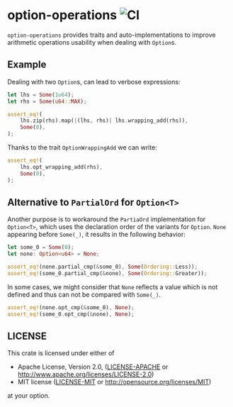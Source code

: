 # option-operations ![CI](https://github.com/fengalin/option-operations/workflows/CI/badge.svg)

`option-operations` provides traits and auto-implementations to
improve arithmetic operations usability when dealing with `Option`s.

## Example

Dealing with two `Option`s, can lead to verbose expressions:

``` rust
let lhs = Some(1u64);
let rhs = Some(u64::MAX);

assert_eq!(
    lhs.zip(rhs).map(|(lhs, rhs)| lhs.wrapping_add(rhs)),
    Some(0),
);
```

Thanks to the trait `OptionWrappingAdd` we can write:

``` rust
assert_eq!(
    lhs.opt_wrapping_add(rhs),
    Some(0),
);
```

## Alternative to `PartialOrd` for `Option<T>`

Another purpose is to workaround the `PartiaOrd` implementation
for `Option<T>`, which uses the declaration order of the variants
for `Option`. `None` appearing before `Some(_)`, it results in
the following behavior:

``` rust
let some_0 = Some(0);
let none: Option<u64> = None;

assert_eq!(none.partial_cmp(&some_0), Some(Ordering::Less));
assert_eq!(some_0.partial_cmp(&none), Some(Ordering::Greater));
```

In some cases, we might consider that `None` reflects a value which
is not defined and thus can not be compared with `Some(_)`.

``` rust
assert_eq!(none.opt_cmp(&some_0), None);
assert_eq!(some_0.opt_cmp(&none), None);
```

## LICENSE

This crate is licensed under either of

 * Apache License, Version 2.0, ([LICENSE-APACHE](LICENSE-APACHE) or
   http://www.apache.org/licenses/LICENSE-2.0)
 * MIT license ([LICENSE-MIT](LICENSE-MIT) or
   http://opensource.org/licenses/MIT)

at your option.

